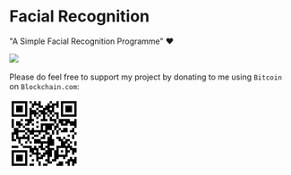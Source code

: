 # Facial Recognition
"A Simple Facial Recognition Programme" ❤️


[![](https://github.com/johnmelodyme/FacialRecognition/blob/master/screens/screen.png)](http://www.youtube.com/watch?v=hYVFFeeb9rE "Click The Image To Watch The Demo in Youtube")


Please do feel free to support my project by donating to me using ```Bitcoin``` on ```Blockchain.com```:


[![](https://github.com/johnmelodyme/ComputerVision/blob/master/assets/myBTC.jpg)](bitcoin://1KAjFhCoJ7F7gNtPb8sYGrKN5g1W45wCSq?amount=0.00085505 "Click To Donate")

